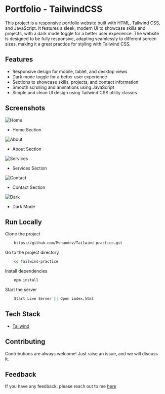 # Portfolio - TailwindCSS

This project is a responsive portfolio website built with HTML, Tailwind CSS, and JavaScript. It features a sleek, modern UI to showcase skills and projects, with a dark mode toggle for a better user experience. The website is designed to be fully responsive, adapting seamlessly to different screen sizes, making it a great practice for styling with Tailwind CSS.

## Features

- Responsive design for mobile, tablet, and desktop views
- Dark mode toggle for a better user experience
- Sections to showcase skills, projects, and contact information
- Smooth scrolling and animations using JavaScript
- Simple and clean UI design using Tailwind CSS utility classes

## Screenshots

![Home](https://i.ibb.co/L5gtQ1C/tailwind-1.png)
- Home Section

![About](https://i.ibb.co/d79ZDJz/tailwind-2.png)
- About Section

![Services](https://i.ibb.co/cb3CGj3/tailwind-3.png)
- Services Section

![Contact](https://i.ibb.co/XYfr6nj/tailwind-4.png)
- Contact Section

![Dark](https://i.ibb.co/3W9KvRk/tailwind-5.png)
- Dark Mode
  
## Run Locally

Clone the project

```bash
    https://github.com/Mshandev/Tailwind-practice.git
```
Go to the project directory

```bash
    cd Tailwind-practice
```
Install dependencies

```bash
    npm install
```

Start the server

```bash
    Start Live Server || Open index.html
```

## Tech Stack
* [Tailwind](https://tailwindcss.com/)

## Contributing

Contributions are always welcome!
Just raise an issue, and we will discuss it.

## Feedback

If you have any feedback, please reach out to me [here](https://www.linkedin.com/in/muhammad-shan-full-stack-developer/)
